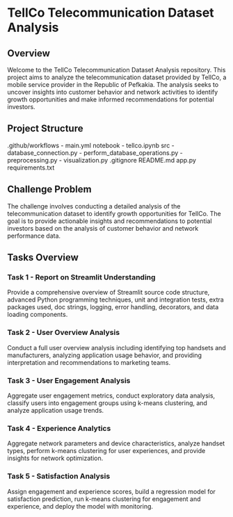 # TellCo Telecommunication Dataset Analysis

## Overview

Welcome to the TellCo Telecommunication Dataset Analysis repository. This project aims to analyze the telecommunication dataset provided by TellCo, a mobile service provider in the Republic of Pefkakia. The analysis seeks to uncover insights into customer behavior and network activities to identify growth opportunities and make informed recommendations for potential investors.

## Project Structure
.github/workflows
          - main.yml
notebook
         - tellco.ipynb
src
          - database_connection.py
           - perform_database_operations.py
            - preprocessing.py
            - visualization.py
.gitignore
README.md
app.py
requirements.txt


## Challenge Problem
The challenge involves conducting a detailed analysis of the telecommunication dataset to identify growth opportunities for TellCo. The goal is to provide actionable insights and recommendations to potential investors based on the analysis of customer behavior and network performance data.

## Tasks Overview

### Task 1 - Report on Streamlit Understanding
Provide a comprehensive overview of Streamlit source code structure, advanced Python programming techniques, unit and integration tests, extra packages used, doc strings, logging, error handling, decorators, and data loading components.

### Task 2 - User Overview Analysis
Conduct a full user overview analysis including identifying top handsets and manufacturers, analyzing application usage behavior, and providing interpretation and recommendations to marketing teams.

### Task 3 - User Engagement Analysis
Aggregate user engagement metrics, conduct exploratory data analysis, classify users into engagement groups using k-means clustering, and analyze application usage trends.

### Task 4 - Experience Analytics
Aggregate network parameters and device characteristics, analyze handset types, perform k-means clustering for user experiences, and provide insights for network optimization.

### Task 5 - Satisfaction Analysis
Assign engagement and experience scores, build a regression model for satisfaction prediction, run k-means clustering for engagement and experience, and deploy the model with monitoring.
